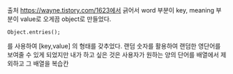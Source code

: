 출처 https://wayne.tistory.com/1623에서 긁어서 word 부분이 key, meaning 부분이 value로 오게끔 object로 만들었다. 

    Object.entries();

를 사용하여 [key,value] 의 형태를 갖추었다.
랜덤 숫자를 활용하여 랜덤한 영단어를 보여줄 수 있게 되었지만
내가 하고 싶은 것은 사용자가 원하는 양의 단어를 배열에서 제외하고 그 배열을 복습칸 